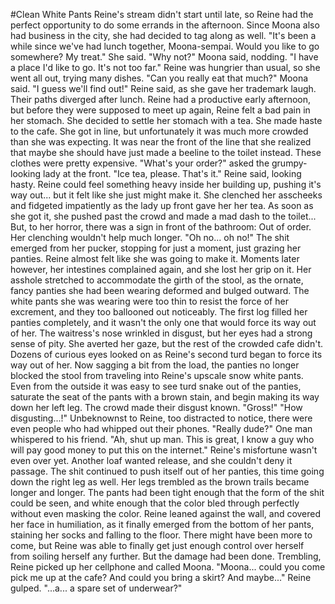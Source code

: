#Clean White Pants
Reine's stream didn't start until late, so Reine had the perfect opportunity to do some errands in the afternoon. Since Moona also had business in the city, she had decided to tag along as well.
"It's been a while since we've had lunch together, Moona-sempai. Would you like to go somewhere? My treat." She said.
"Why not?" Moona said, nodding. "I have a place I'd like to go. It's not too far."
Reine was hungrier than usual, so she went all out, trying many dishes.
"Can you really eat that much?" Moona said.
"I guess we'll find out!" Reine said, as she gave her trademark laugh.
Their paths diverged after lunch. Reine had a productive early afternoon, but before they were supposed to meet up again, Reine felt a bad pain in her stomach. She decided to settle her stomach with a tea.
She made haste to the cafe. She got in line, but unfortunately it was much more crowded than she was expecting. It was near the front of the line that she realized that maybe she should have just made a beeline to the toilet instead. These clothes were pretty expensive.
"What's your order?" asked the grumpy-looking lady at the front.
"Ice tea, please. That's it." Reine said, looking hasty.
Reine could feel something heavy inside her building up, pushing it's way out... but it felt like she just might make it. She clenched her asscheeks and fidgeted impatiently as the lady up front gave her her tea.
As soon as she got it, she pushed past the crowd and made a mad dash to the toilet... But, to her horror, there was a sign in front of the bathroom: Out of order.
Her clenching wouldn't help much longer. 
"Oh no... oh no!"
The shit emerged from her pucker, stopping for just a moment, just grazing her panties. Reine almost felt like she was going to make it. Moments later however, her intestines complained again, and she lost her grip on it. Her asshole stretched to accommodate the girth of the stool, as the ornate, fancy panties she had been wearing deformed and bulged outward. The white pants she was wearing were too thin to resist the force of her excrement, and they too ballooned out noticeably. The first log filled her panties completely, and it wasn't the only one that would force its way out of her.
The waitress's nose wrinkled in disgust, but her eyes had a strong sense of pity. She averted her gaze, but the rest of the crowded cafe didn't. Dozens of curious eyes looked on as Reine's second turd began to force its way out of her. Now sagging a bit from the load, the panties no longer blocked the stool from traveling into Reine's upscale snow white pants. Even from the outside it was easy to see turd snake out of the panties, saturate the seat of the pants with a brown stain, and begin making its way down her left leg. The crowd made their disgust known.
"Gross!"
"How disgusting...!"
Unbeknownst to Reine, too distracted to notice, there were even people who had whipped out their phones.
"Really dude?" One man whispered to his friend.
"Ah, shut up man. This is great, I know a guy who will pay good money to put this on the internet."
Reine's misfortune wasn't even over yet. Another loaf wanted release, and she couldn't deny it passage. The shit continued to push itself out of her panties, this time going down the right leg as well. Her legs trembled as the brown trails became longer and longer. The pants had been tight enough that the form of the shit could be seen, and white enough that the color bled through perfectly without even masking the color. Reine leaned against the wall, and covered her face in humiliation, as it finally emerged from the bottom of her pants, staining her socks and falling to the floor.
There might have been more to come, but Reine was able to finally get just enough control over herself from soiling herself any further. But the damage had been done. Trembling, Reine picked up her cellphone and called Moona.
"Moona... could you come pick me up at the cafe? And could you bring a skirt? And maybe..." Reine gulped. "...a... a spare set of underwear?"
